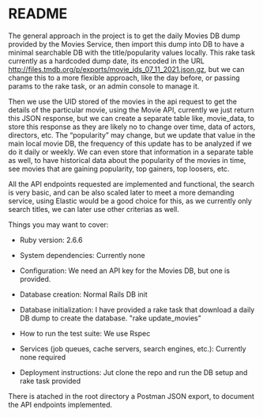 # README

The general approach in the project is to get the daily Movies DB dump provided by the Movies Service, then import this dump into DB to have a minimal searchable DB with the title/popularity values locally. This rake task currently as a hardcoded dump date, its encoded in the URL http://files.tmdb.org/p/exports/movie_ids_07_11_2021.json.gz, but we can change this to a more flexible approach, like the day before, or passing params to the rake task, or an admin console to manage it.

Then we use the UID stored of the movies in the api request to get the details of the particular movie, using the Movie API, currently we just return this JSON response, but we can create a separate table like, movie_data, to store this response as they are likely no to change over time, data of actors, directors, etc. The “popularity” may change, but we update that value in the main local movie DB, the frequency of this update has to be analyzed if we do it daily or weekly. We can even store that information in a separate table as well, to have historical data about the popularity of the movies in time, see movies that are gaining popularity, top gainers, top loosers, etc.

All the API endpoints requested are implemented and functional, the search is very basic, and can be also scaled later to meet a more demanding service, using Elastic would be a good choice for this, as we currently only search titles, we can later use other criterias as well.


Things you may want to cover:

* Ruby version: 2.6.6

* System dependencies: Currently none

* Configuration: We need an API key for the Movies DB, but one is provided.

* Database creation: Normal Rails DB init

* Database initialization: I have provided a rake task that download a daily DB dump to create the database. "rake update_movies"

* How to run the test suite: We use Rspec

* Services (job queues, cache servers, search engines, etc.): Currently none required

* Deployment instructions: Jut clone the repo and run the DB setup and rake task provided

There is atached in the root directory a Postman JSON export, to document the API endpoints implemented.

